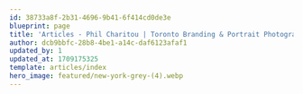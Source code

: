 ```yaml
---
id: 38733a8f-2b31-4696-9b41-6f414cd0de3e
blueprint: page
title: 'Articles - Phil Charitou | Toronto Branding & Portrait Photography'
author: dcb9bbfc-28b8-4be1-a14c-daf6123afaf1
updated_by: 1
updated_at: 1709175325
template: articles/index
hero_image: featured/new-york-grey-(4).webp
---
```


